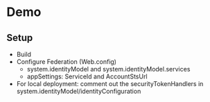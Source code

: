 ﻿Demo
====

Setup
-----

* Build
* Configure Federation (Web.config)
  * system.identityModel and system.identityModel.services
  * appSettings: ServiceId and AccountStsUrl
* For local deployment: comment out the securityTokenHandlers in system.identityModel/identityConfiguration